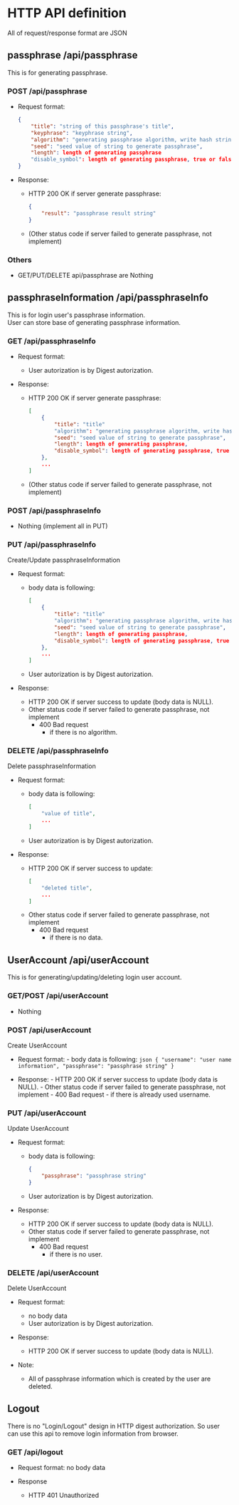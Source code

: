 # HTTP API definition

All of request/response format  are JSON

## passphrase /api/passphrase

This is for generating passphrase.

### POST /api/passphrase

- Request format:
	```json
	{
		"title": "string of this passphrase's title",
		"keyphrase": "keyphrase string",
		"algorithm": "generating passphrase algorithm, write hash string",
		"seed": "seed value of string to generate passphrase",
		"length": length of generating passphrase
		"disable_symbol": length of generating passphrase, true or false
	}
	```

- Response:
	- HTTP 200 OK if server generate passphrase:
		```json
		{
			"result": "passphrase result string"
		}
		```
	- (Other status code if server failed to generate passphrase, not implement)

### Others

- GET/PUT/DELETE api/passphrase are Nothing

## passphraseInformation /api/passphraseInfo

This is for login user's passphrase information.  
User can store base of generating passphrase information.

### GET /api/passphraseInfo

- Request format:
	- User autorization is by Digest autorization.

- Response:
	- HTTP 200 OK if server generate passphrase:
		```json
		[
			{
				"title": "title"
				"algorithm": "generating passphrase algorithm, write hash string",
				"seed": "seed value of string to generate passphrase",
				"length": length of generating passphrase,
				"disable_symbol": length of generating passphrase, true or false
			},
			...
		]
		```
	- (Other status code if server failed to generate passphrase, not implement)

### POST /api/passphraseInfo

- Nothing (implement all in PUT)

### PUT /api/passphraseInfo

Create/Update passphraseInformation

- Request format:
	- body data is following:
		```json
		[
			{
				"title": "title"
				"algorithm": "generating passphrase algorithm, write hash string",
				"seed": "seed value of string to generate passphrase",
				"length": length of generating passphrase,
				"disable_symbol": length of generating passphrase, true or false
			},
			...
		]
		```
	- User autorization is by Digest autorization.

- Response:
	- HTTP 200 OK if server success to update (body data is NULL).
	- Other status code if server failed to generate passphrase, not implement
		- 400 Bad request
			- if there is no algorithm.

### DELETE /api/passphraseInfo

Delete passphraseInformation

- Request format:
	- body data is following:
		```json
		[
			"value of title",
			...
		]
		```
	- User autorization is by Digest autorization.

- Response:
	- HTTP 200 OK if server success to update:
		```json
		[
			"deleted title",
			...
		]
		```
	- Other status code if server failed to generate passphrase, not implement
		- 400 Bad request
			- if there is no data.

## UserAccount /api/userAccount

This is for generating/updating/deleting login user account.

### GET/POST /api/userAccount

- Nothing

### POST /api/userAccount

Create UserAccount

- Request format:
       - body data is following:
               ```json
               {
                       "username": "user name information",
                       "passphrase": "passphrase string"
               }
               ```

- Response:
       - HTTP 200 OK if server success to update (body data is NULL).
       - Other status code if server failed to generate passphrase, not implement
               - 400 Bad request
                       - if there is already used username.


### PUT /api/userAccount

Update UserAccount

- Request format:
	- body data is following:
		```json
		{
			"passphrase": "passphrase string"
		}
		```
	- User autorization is by Digest autorization.

- Response:
	- HTTP 200 OK if server success to update (body data is NULL).
	- Other status code if server failed to generate passphrase, not implement
		- 400 Bad request
			- if there is no user.

### DELETE /api/userAccount

Delete UserAccount

- Request format:
	- no body data
	- User autorization is by Digest autorization.

- Response:
	- HTTP 200 OK if server success to update (body data is NULL).

- Note:
	- All of passphrase information which is created by the user are deleted.

## Logout

There is no "Login/Logout" design in HTTP digest authorization.
So user can use this api to remove login information from browser.

### GET /api/logout

- Request format:
	no body data

- Response
	- HTTP 401 Unauthorized
